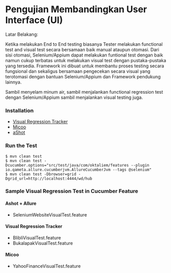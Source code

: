 # Pengujian Membandingkan User Interface (UI)

Latar Belakang:

Ketika melakukan End to End testing biasanya Tester melakukan functional test and visual test secara bersamaan baik manual ataupun otomasi. Dari sisi otomasi, Selenium/Appium dapat melakukan funtional test dengan baik namun cukup terbatas untuk melakukan visual test dengan pustaka-pustaka yang tersedia. Framework ini dibuat untuk membantu proses testing secara fungsional dan sekaligus bersamaan pengecekan secara visual yang terotomasi dengan bantuan Selenium/Appium dan Framework pendukung lainnya.

Sambil menyelam minum air, sambil menjalankan functional regression test dengan Selenium/Appium sambil menjalankan visual testing juga.


### Installation
- [Visual Regression Tracker](https://github.com/Visual-Regression-Tracker/Visual-Regression-Tracker)
- [Micoo](https://github.com/Mikuu/Micoo)
- [aShot](https://github.com/pazone/ashot)


### Run the Test
```
$ mvn clean test
$ mvn clean test -Dcucumber.options="src/test/java/com/oktaliem/features --plugin io.qameta.allure.cucumberjvm.AllureCucumberJvm --tags @selenium"
$ mvn clean test -Dbrowser=grid -Dgrid_url=http://localhost:4444/wd/hub

```

### Sample Visual Regression Test in Cucumber Feature

#### Ashot + Allure
- SeleniumWebsiteVisualTest.feature

#### Visual Regression Tracker
- BlibliVisualTest.feature
- BukalapakVisualTest.feature


#### Micoo
- YahooFinanceVisualTest.feature


